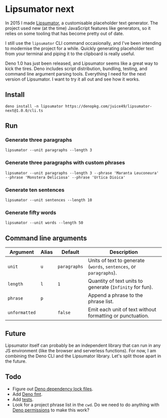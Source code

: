 # Lipsumator next

In 2015 I made [Lipsumator](http://github.com/juice49/lipsumator), a
customisable placeholder text generator. The project used new (at the time)
JavaScript features like generators, so it relies on some tooling that has
become pretty out of date.

I still use the `lipsumator` CLI command occasionally, and I've been intending
to modernise the project for a while. Quickly generating  placeholder text from
your terminal and piping it to the clipboard is really useful.

Deno 1.0 has just been released, and Lipsumator seems like a great way to kick
the tires. Deno includes script distribution, bundling, testing, and command
line argument parsing tools. Everything I need for the next version of
Lipsumator. I want to try it all out and see how it works.

## Install

```
deno install -n lipsumator https://denopkg.com/juice49/lipsumator-next@1.0.0/cli.ts
```

## Run

### Generate three paragraphs

```
lipsumator --unit paragraphs --length 3
```

### Generate three paragraphs with custom phrases

```
lipsumator --unit paragraphs --length 3 --phrase 'Maranta Leuconeura' --phrase 'Monstera Deliciosa' --phrase 'Urtica Dioica'
```

### Generate ten sentences

```
lipsumator --unit sentences --length 10
```

### Generate fifty words

```
lipsumator --unit words --length 50
```

## Command line arguments

| Argument | Alias | Default | Description |
| --- | --- | --- | --- |
| `unit` | `u` | `paragraphs` | Units of text to generate (`words`, `sentences`, or `paragraphs`). |
| `length` | `l` | `1` | Quantity of text units to generate (`Infinity` for fun). |
| `phrase` | `p` | | Append a phrase to the phrase list. |
| `unformatted` | | `false` | Emit each unit of text without formatting or punctuation.  |

## Future

Lipsumator itself can probably be an independent library that can run in any JS
environment (like the browser and serverless functions). For now, I am combining
the Deno CLI and the Lipsumator library. Let's split those apart in the future.

## Todo

- Figure out [Deno dependency lock files](https://deno.land/manual/linking_to_external_code/integrity_checking).
- Add [Deno fmt](https://deno.land/manual/tools/formatter).
- Add [tests](https://deno.land/manual/testing).
- Look for a project phrase list in the `cwd`. Do we need to do anything with
[Deno permissions](https://deno.land/manual/examples/permissions) to make this
work?
